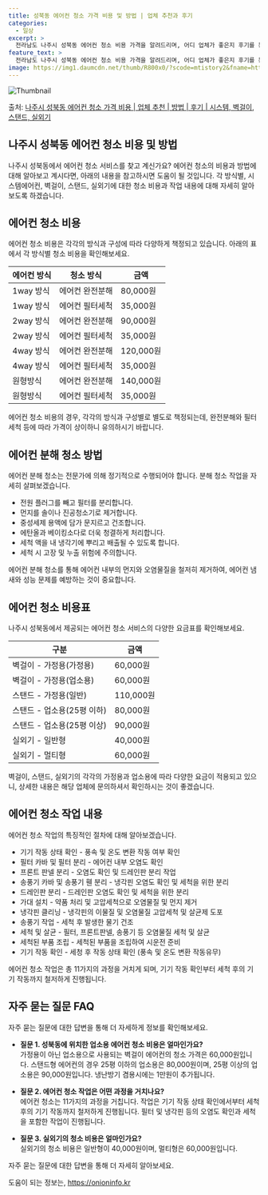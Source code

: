 ```yaml
---
title: 성북동 에어컨 청소 가격 비용 및 방법 | 업체 추천과 후기
categories:
  - 일상
excerpt: >
  전라남도 나주시 성북동 에어컨 청소 비용 가격을 알려드리며, 어디 업체가 좋은지 후기를 통해 알아보겠습니다. 현재 글에서는 시스템, 벽걸이, 스탠드, 실외기 각각에 대해 청소 비용이 나와 있으니 참고하시면 되겠습니다. 에어컨 분해 청소 방법 보기 👈 클릭셀프 에어컨 청소 방법 보기👈 클릭나주시 성북동 에어컨 청소 비용시스템에어컨 방식클리닝방식금액1way 방식에어컨 완전분해80,000원1way 방식에어컨 필터세척35,000원2way 방식에어컨 완전분해90,000원2way 방식에어컨 필터세척35,000원4way 방식에어컨 완전분해120,000원4way 방식에어컨 필터세척35,000원원형방식에어컨 완전분해140,000원원형방식에어컨 필터세척35,000원에어컨 청소 견적 샘플 보기 👈 클릭에어컨 냄새의 원인에어..
feature_text: >
  전라남도 나주시 성북동 에어컨 청소 비용 가격을 알려드리며, 어디 업체가 좋은지 후기를 통해 알아보겠습니다. 현재 글에서는 시스템, 벽걸이, 스탠드, 실외기 각각에 대해 청소 비용이 나와 있으니 참고하시면 되겠습니다. 에어컨 분해 청소 방법 보기 👈 클릭셀프 에어컨 청소 방법 보기👈 클릭나주시 성북동 에어컨 청소 비용시스템에어컨 방식클리닝방식금액1way 방식에어컨 완전분해80,000원1way 방식에어컨 필터세척35,000원2way 방식에어컨 완전분해90,000원2way 방식에어컨 필터세척35,000원4way 방식에어컨 완전분해120,000원4way 방식에어컨 필터세척35,000원원형방식에어컨 완전분해140,000원원형방식에어컨 필터세척35,000원에어컨 청소 견적 샘플 보기 👈 클릭에어컨 냄새의 원인에어..
image: https://img1.daumcdn.net/thumb/R800x0/?scode=mtistory2&fname=https%3A%2F%2Fblog.kakaocdn.net%2Fdn%2Fbld0hh%2FbtsHxrIgIL5%2FkvdyPkIkF6kKmwlY6ywlL0%2Fimg.webp
---
```


![Thumbnail](https://img1.daumcdn.net/thumb/R800x0/?scode=mtistory2&fname=https%3A%2F%2Fblog.kakaocdn.net%2Fdn%2Fbld0hh%2FbtsHxrIgIL5%2FkvdyPkIkF6kKmwlY6ywlL0%2Fimg.webp)

<p>출처: <a href="https://onioninfo.kr/entry/%EB%82%98%EC%A3%BC%EC%8B%9C-%EC%84%B1%EB%B6%81%EB%8F%99-%EC%97%90%EC%96%B4%EC%BB%A8-%EC%B2%AD%EC%86%8C-%EA%B0%80%EA%B2%A9-%EB%B9%84%EC%9A%A9-%EC%97%85%EC%B2%B4-%EC%B6%94%EC%B2%9C-%EB%B0%A9%EB%B2%95-%ED%9B%84%EA%B8%B0-%EC%8B%9C%EC%8A%A4%ED%85%9C-%EB%B2%BD%EA%B1%B8%EC%9D%B4-%EC%8A%A4%ED%83%A0%EB%93%9C-%EC%8B%A4%EC%99%B8%EA%B8%B0" rel="dofollow">나주시 성북동 에어컨 청소 가격 비용 | 업체 추천 | 방법 | 후기 | 시스템, 벽걸이, 스탠드, 실외기</a> </p>

## 나주시 성북동 에어컨 청소 비용 및 방법



나주시 성북동에서 에어컨 청소 서비스를 찾고 계신가요? 에어컨 청소의 비용과 방법에 대해 알아보고 계시다면, 아래의 내용을 참고하시면 도움이
될 것입니다. 각 방식별, 시스템에어컨, 벽걸이, 스탠드, 실외기에 대한 청소 비용과 작업 내용에 대해 자세히 알아보도록 하겠습니다.

## 에어컨 청소 비용

에어컨 청소 비용은 각각의 방식과 구성에 따라 다양하게 책정되고 있습니다. 아래의 표에서 각 방식별 청소 비용을 확인해보세요.

**에어컨 방식** | **청소 방식** | **금액**  
---|---|---  
1way 방식 | 에어컨 완전분해 | 80,000원  
1way 방식 | 에어컨 필터세척 | 35,000원  
2way 방식 | 에어컨 완전분해 | 90,000원  
2way 방식 | 에어컨 필터세척 | 35,000원  
4way 방식 | 에어컨 완전분해 | 120,000원  
4way 방식 | 에어컨 필터세척 | 35,000원  
원형방식 | 에어컨 완전분해 | 140,000원  
원형방식 | 에어컨 필터세척 | 35,000원  
  
에어컨 청소 비용의 경우, 각각의 방식과 구성별로 별도로 책정되는데, 완전분해와 필터세척 등에 따라 가격이 상이하니 유의하시기 바랍니다.

## 에어컨 분해 청소 방법

에어컨 분해 청소는 전문가에 의해 정기적으로 수행되어야 합니다. 분해 청소 작업을 자세히 살펴보겠습니다.

  * 전원 플러그를 빼고 필터를 분리합니다.
  * 먼지를 솔이나 진공청소기로 제거합니다.
  * 중성세제 용액에 담가 문지르고 건조합니다.
  * 에탄올과 베이킹소다로 더욱 청결하게 처리합니다.
  * 세척 액을 내 냉각기에 뿌리고 배출될 수 있도록 합니다.
  * 세척 시 고장 및 누출 위험에 주의합니다.

에어컨 분해 청소를 통해 에어컨 내부의 먼지와 오염물질을 철저히 제거하여, 에어컨 냄새와 성능 문제를 예방하는 것이 중요합니다.

## 에어컨 청소 비용표

나주시 성북동에서 제공되는 에어컨 청소 서비스의 다양한 요금표를 확인해보세요.

**구분** | **금액**  
---|---  
벽걸이 - 가정용(가정용) | 60,000원  
벽걸이 - 가정용(업소용) | 60,000원  
스탠드 - 가정용(일반) | 110,000원  
스탠드 - 업소용(25평 이하) | 80,000원  
스탠드 - 업소용(25평 이상) | 90,000원  
실외기 - 일반형 | 40,000원  
실외기 - 멀티형 | 60,000원  
  
벽걸이, 스탠드, 실외기의 각각의 가정용과 업소용에 따라 다양한 요금이 적용되고 있으니, 상세한 내용은 해당 업체에 문의하셔서 확인하시는
것이 좋겠습니다.

## 에어컨 청소 작업 내용

에어컨 청소 작업의 특징적인 절차에 대해 알아보겠습니다.

  * 기기 작동 상태 확인 - 풍속 및 온도 변환 작동 여부 확인
  * 필터 카바 및 필터 분리 - 에어컨 내부 오염도 확인
  * 프론트 판넬 분리 - 오염도 확인 및 드레인판 분리 작업
  * 송풍기 카바 및 송풍기 휀 분리 - 냉각핀 오염도 확인 및 세척을 위한 분리
  * 드레인판 분리 - 드레인판 오염도 확인 및 세척을 위한 분리
  * 가대 설치 - 약품 처리 및 고압세척으로 오염물질 및 먼지 제거
  * 냉각핀 클리닝 - 냉각핀의 이물질 및 오염물질 고압세척 및 살균제 도포
  * 송풍기 작업 - 세척 후 발생한 물기 건조
  * 세척 및 살균 - 필터, 프론트판넬, 송풍기 등 오염물질 세척 및 살균
  * 세척된 부품 조립 - 세척된 부품을 조립하여 시운전 준비
  * 기기 작동 확인 - 세청 후 작동 상태 확인 (풍속 및 온도 변환 작동유무)

에어컨 청소 작업은 총 11가지의 과정을 거치게 되며, 기기 작동 확인부터 세척 후의 기기 작동까지 철저하게 진행됩니다.

## 자주 묻는 질문 FAQ

자주 묻는 질문에 대한 답변을 통해 더 자세하게 정보를 확인해보세요.

  * **질문 1. 성북동에 위치한 업소용 에어컨 청소 비용은 얼마인가요?**  
가정용이 아닌 업소용으로 사용되는 벽걸이 에어컨의 청소 가격은 60,000원입니다. 스탠드형 에어컨의 경우 25평 이하의 업소용은
80,000원이며, 25평 이상의 업소용은 90,000원입니다. 냉난방기 겸용시에는 1만원이 추가됩니다.

  * **질문 2. 에어컨 청소 작업은 어떤 과정을 거치나요?**  
에어컨 청소는 11가지의 과정을 거칩니다. 작업은 기기 작동 상태 확인에서부터 세척 후의 기기 작동까지 철저하게 진행됩니다. 필터 및 냉각핀
등의 오염도 확인과 세척을 포함한 작업이 진행됩니다.

  * **질문 3. 실외기의 청소 비용은 얼마인가요?**  
실외기의 청소 비용은 일반형이 40,000원이며, 멀티형은 60,000원입니다.

자주 묻는 질문에 대한 답변을 통해 더 자세히 알아보세요.



 

도움이 되는 정보는, <a href="https://onioninfo.kr" rel="dofollow">https://onioninfo.kr</a>


